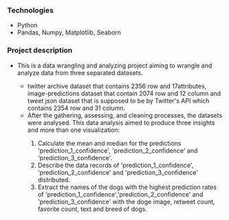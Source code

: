 ### Technologies
* Python
* Pandas, Numpy, Matplotlib, Seaborn
  
### Project description
<ul>
<li>This is a data wrangling and analyzing project aiming to wrangle and analyze data from three separated datasets.</li>

<ul>
<li>twitter archive dataset that contains 2356 row and 17attributes, image-predictions dataset that contain 2074 row and 12 column and tweet json dataset that is supposed to be by Twitter's API which contains 2354 row and 31 column.</li>
<li>After the gathering, assessing, and cleaning processes, the datasets were analysed. This data analysis aimed to produce three insights and more than one visualization:</li>
  
<ol>
<li>Calculate the mean and median for the predictions 'prediction_1_confidence', 'prediction_2_confidence' and 'prediction_3_confidence'. </li>
<li>Describe the data records of 'prediction_1_confidence', 'prediction_2_confidence' and 'prediction_3_confidence' distributed. </li>
<li>Extract the names of the dogs with the highest prediction rates of 'prediction_1_confidence','prediction_2_confidence' and 'prediction_3_confidence' with the doge image, retweet count, favorite count, text and breed of dogs. </li>
</ol>
</ul>
</ul>
